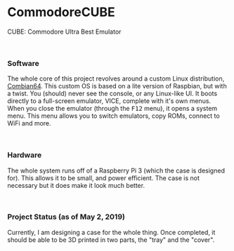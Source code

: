 # CommodoreCUBE
CUBE: Commodore Ultra Best Emulator

<br>

### Software
The whole core of this project revolves around a custom Linux distribution, [Combian64](https://cmaiolino.wordpress.com/). This custom OS is based on a lite version of Raspbian, but with a twist. You (should) never see the console, or any Linux-like UI. It boots directly to a full-screen emulator, VICE, complete with it's own menus. When you close the emulator (through the <kbd>F12</kbd> menu), it opens a system menu. This menu allows you to switch emulators, copy ROMs, connect to WiFi and more.

<br>

### Hardware
The whole system runs off of a Raspberry Pi 3 (which the case is designed for). This allows it to be small, and power efficient. The case is not necessary but it does make it look much better.

<br>

### Project Status (as of May 2, 2019)
Currently, I am designing a case for the whole thing. Once completed, it should be able to be 3D printed in two parts, the "tray" and the "cover".
